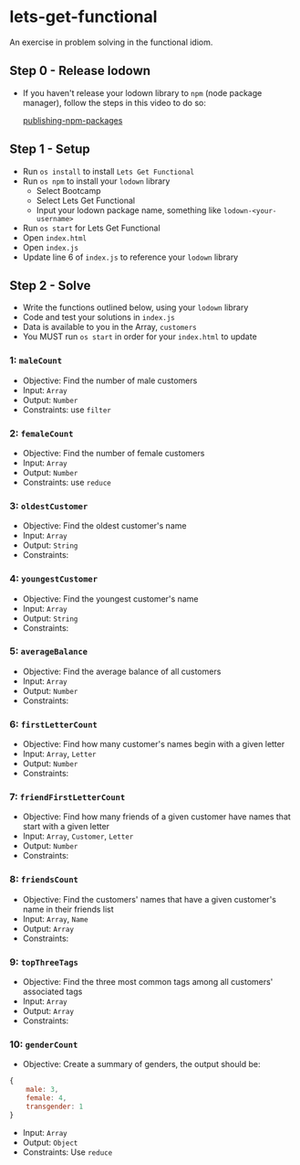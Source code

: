 # lets-get-functional

An exercise in problem solving in the functional idiom.

## Step 0 - Release lodown
 - If you haven't release your lodown library to `npm` (node package manager), follow the steps in this video to do so:

    [publishing-npm-packages](https://docs.npmjs.com/getting-started/publishing-npm-packages)

## Step 1 - Setup
 - Run `os install` to install `Lets Get Functional`
 - Run `os npm` to install your `lodown` library
   - Select Bootcamp
   - Select Lets Get Functional
   - Input your lodown package name, something like `lodown-<your-username>`
 - Run `os start` for Lets Get Functional
 - Open `index.html`
 - Open `index.js`
 - Update line 6 of `index.js` to reference your `lodown` library

## Step 2 - Solve
 - Write the functions outlined below, using your `lodown` library
 - Code and test your solutions in `index.js`
 - Data is available to you in the Array, `customers`
 - You MUST run `os start` in order for your `index.html` to update

### 1: `maleCount`
 - Objective: Find the number of male customers
 - Input: `Array`
 - Output: `Number`
 - Constraints: use `filter`

### 2: `femaleCount`
 - Objective: Find the number of female customers
 - Input: `Array`
 - Output: `Number`
 - Constraints: use `reduce`

### 3: `oldestCustomer`
 - Objective: Find the oldest customer's name
 - Input: `Array`
 - Output: `String`
 - Constraints:

### 4: `youngestCustomer`
 - Objective: Find the youngest customer's name
 - Input: `Array`
 - Output: `String`
 - Constraints:

### 5: `averageBalance`
 - Objective: Find the average balance of all customers
 - Input: `Array`
 - Output: `Number`
 - Constraints:

### 6: `firstLetterCount`
 - Objective: Find how many customer's names begin with a given letter
 - Input: `Array`, `Letter`
 - Output: `Number`
 - Constraints:

### 7: `friendFirstLetterCount`
 - Objective: Find how many friends of a given customer have names that start with a given letter
 - Input: `Array`, `Customer`, `Letter`
 - Output: `Number`
 - Constraints:

### 8: `friendsCount`
 - Objective: Find the customers' names that have a given customer's name in their friends list
 - Input: `Array`, `Name`
 - Output: `Array`
 - Constraints:

### 9: `topThreeTags`
 - Objective: Find the three most common tags among all customers' associated tags
 - Input: `Array`
 - Output: `Array`
 - Constraints:

### 10: `genderCount`
 - Objective: Create a summary of genders, the output should be:
```javascript
{
    male: 3,
    female: 4,
    transgender: 1
}
```
 - Input: `Array`
 - Output: `Object`
 - Constraints: Use `reduce`
